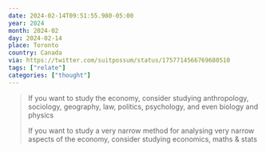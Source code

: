```yaml
---
date: 2024-02-14T09:51:55.980-05:00
year: 2024
month: 2024-02
day: 2024-02-14
place: Toronto
country: Canada
via: https://twitter.com/suitpossum/status/1757714566769680510
tags: ["relate"]
categories: ["thought"]
---
```

> If you want to study the economy, consider studying anthropology, sociology, geography, law, politics, psychology, and even biology and physics
> 
> If you want to study a very narrow method for analysing very narrow aspects of the economy, consider studying economics, maths & stats
